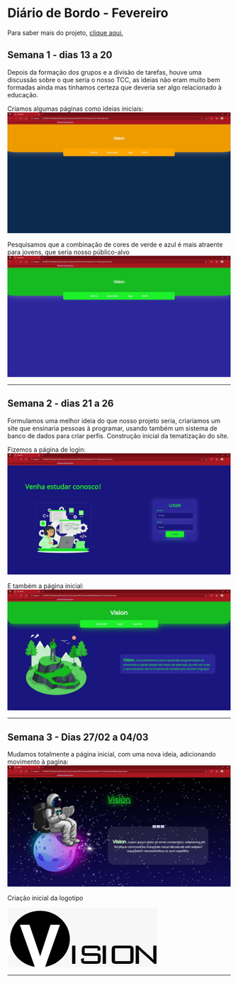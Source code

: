 
# Diário de Bordo - Fevereiro

Para saber mais do projeto, [clique aqui.](https://github.com/NatanPolsak/Programirins-by-VP/blob/main/index.md)
 
  ## Semana 1 - dias 13 a 20
Depois da formação dos grupos e a divisão de tarefas, houve uma discussão sobre o que seria o nosso TCC, as ideias não eram muito bem formadas ainda mas tinhamos certeza que deveria ser algo relacionado à educação.

Criamos algumas páginas como ideias iniciais:
![SiteCores1](./Imagens/1S-FEV-1.jpeg)

Pesquisamos que a combinação de cores de verde e azul é mais atraente para jovens, que seria nosso público-alvo
![SiteCores2](./Imagens/1S-FEV-2.jpeg)


***

  ## Semana 2 - dias 21 a 26
  Formulamos uma melhor ideia do que nosso projeto seria, criariamos um site que ensinaria pessoas à programar, usando também um sistema de banco de dados para criar perfis. 
  Construção inicial da tematização do site.
  
  Fizemos a página de login:
  ![SiteLogin](./Imagens/1S-FEV-3.jpeg)
    
  E também a página inicial:
  ![SitePaginaInicial](./Imagens/2S-FEV-1.jpeg)
  
***
## Semana 3 - Dias 27/02 a 04/03 
	
Mudamos totalmente a página inicial, com uma nova ideia, adicionando movimento à pagina:
![SitePaginaInicial2](./Imagens/3S-FEVMAR-1.jpeg)

Criação inicial da logotipo

![LogoVision](./Imagens/VisionLogo.jfif)

***
